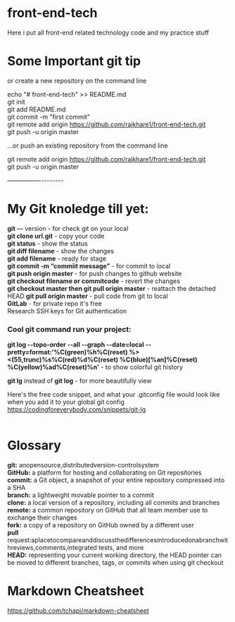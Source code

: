 # front-end-tech
Here i put all front-end related technology code and my practice stuff<br/>

# Some Important git tip

or create a new repository on the command line <br/>

echo "# front-end-tech" >> README.md <br/>
git init <br/>
git add README.md <br/>
git commit -m "first commit" <br/>
git remote add origin https://github.com/rajkhare1/front-end-tech.git <br/>
git push -u origin master <br/>


…or push an existing repository from the command line <br/>

git remote add origin https://github.com/rajkhare1/front-end-tech.git <br/>
git push -u origin master <br/>

—————--------- <br/> 
# My Git knoledge till yet: 
**git** — version - for check git on your local <br/>
**git clone url.git**  - copy your code <br/>
**git status** - show the status <br/>
**git diff filename** - show the changes<br/>
**git add filename** - ready for stage <br/>
**git commit -m “commiit message”** - for commit to local <br/>
**git push origin master** - for push changes to github website <br/>
**git checkout filename or commitcode** - revert the changes <br/>
**git checkout master then git pull origin master** - reattach the detached HEAD
**git pull origin master** - pull code from git to local <br/>
**GitLab** - for private repo it's free <br/>
Research SSH keys for Git authentication <br/>


### Cool git command run your project:  <br/>
**git log --topo-order --all --graph --date=local --pretty=format:'%C(green)%h%C(reset) %><(55,trunc)%s%C(red)%d%C(reset) %C(blue)[%an]%C(reset) %C(yellow)%ad%C(reset)%n'** - to show colorful git history <br/>

**git lg** instead of **git log** - for more beautifully view <br/>

Here's the free code snippet, and what your .gitconfig file would look like when you add it to your global git config
https://codingforeverybody.com/snippets/git-lg <br/> <br/>

# Glossary
**git:** anopensource,distributedversion-controlsystem <br/>
**GitHub:** a platform for hosting and collaborating on Git repositories <br/>
**commit:** a Git object, a snapshot of your entire repository compressed into a SHA <br/>
**branch:** a lightweight movable pointer to a commit <br/>
**clone:** a local version of a repository, including all commits and branches <br/>
**remote:** a common repository on GitHub that all team member use to exchange their changes <br/>
**fork:** a copy of a repository on GitHub owned by a different user <br/>
**pull** request:aplacetocompareanddiscussthedifferencesintroducedonabranchwithreviews,comments,integrated tests, and more<br/>
**HEAD:** representing your current working directory, the HEAD pointer can be moved to different branches, tags, or commits when using git checkout<br/>

# Markdown Cheatsheet
https://github.com/tchapi/markdown-cheatsheet
